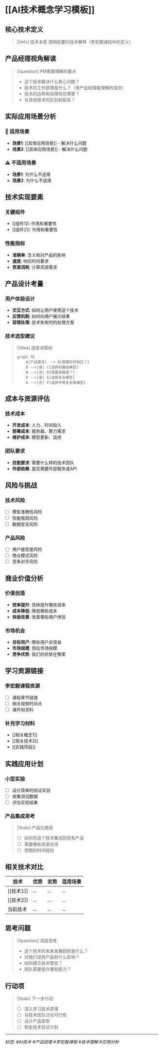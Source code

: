 # [[AI技术概念学习模板]]

## 核心技术定义
> [!info] 技术本质
> 简明扼要的技术解释（李宏毅课程中的定义）

## 产品经理视角解读
> [!question] PM需要理解的要点
> - 这个技术解决什么核心问题？
> - 技术的工作原理是什么？（用产品经理能理解的语言）
> - 技术的边界和局限性在哪里？
> - 与其他技术的区别和联系？

## 实际应用场景分析
### 🎯 适用场景
- **场景1**: [[具体应用场景]] - 解决什么问题
- **场景2**: [[具体应用场景]] - 解决什么问题

### ⚠️ 不适用场景
- **场景1**: 为什么不适用
- **场景2**: 为什么不适用

## 技术实现要素
### 关键组件
- [[组件1]]: 作用和重要性
- [[组件2]]: 作用和重要性

### 性能指标
- **准确率**: 含义和对产品的影响
- **速度**: 响应时间要求
- **资源消耗**: 计算资源需求

## 产品设计考量
### 用户体验设计
- **交互方式**: 如何让用户使用这个技术
- **反馈机制**: 如何向用户展示结果
- **容错处理**: 技术失败时的处理方案

### 技术选型建议
> [!idea] 选型决策树
> ```mermaid
> graph TD
>     A[产品需求] --> B{需要实时响应？}
>     B -->|是| C[选择轻量级模型]
>     B -->|否| D{需要高精度？}
>     D -->|是| E[选择复杂模型]
>     D -->|否| F[选择中等复杂度模型]
> ```

## 成本与资源评估
### 技术成本
- **开发成本**: 人力、时间投入
- **部署成本**: 服务器、算力需求
- **维护成本**: 模型更新、监控

### 团队要求
- **技能要求**: 需要什么样的技术团队
- **外部依赖**: 是否需要外部服务或API

## 风险与挑战
### 技术风险
- [ ] 模型准确性风险
- [ ] 性能瓶颈风险
- [ ] 数据安全风险

### 产品风险
- [ ] 用户接受度风险
- [ ] 商业模式风险
- [ ] 竞争对手风险

## 商业价值分析
### 价值创造
- **效率提升**: 具体提升哪些效率
- **成本降低**: 降低哪些成本
- **体验改善**: 改善哪些用户体验

### 市场机会
- **目标用户**: 哪些用户会受益
- **市场规模**: 预估市场规模
- **竞争优势**: 我们的优势在哪里

## 学习资源链接
### 李宏毅课程资源
- [ ] 课程章节链接
- [ ] 相关视频时间点
- [ ] 课件和资料

### 补充学习材料
- [[相关概念1]]
- [[相关技术2]]
- [[实践项目]]

## 实践应用计划
### 小型实验
- [ ] 设计简单的验证实验
- [ ] 收集测试数据
- [ ] 评估实验结果

### 产品集成思考
> [!todo] 产品化路径
> - [ ] 如何将这个技术集成到现有产品
> - [ ] 需要哪些资源支持
> - [ ] 预期的时间规划

## 相关技术对比
| 技术 | 优势 | 劣势 | 适用场景 |
|------|------|------|----------|
| [[技术1]] | ... | ... | ... |
| [[技术2]] | ... | ... | ... |
| 当前技术 | ... | ... | ... |

## 思考问题
> [!question] 深度思考
> - 这个技术的未来发展趋势是什么？
> - 对我们现有产品有什么影响？
> - 如何建立技术壁垒？
> - 团队需要提升哪些能力？

## 行动项
> [!todo] 下一步行动
> - [ ] 深入学习技术原理
> - [ ] 与技术团队讨论可行性
> - [ ] 设计产品原型
> - [ ] 制定技术验证计划

---

*标签: #AI技术 #产品经理 #李宏毅课程 #技术理解 #应用分析*